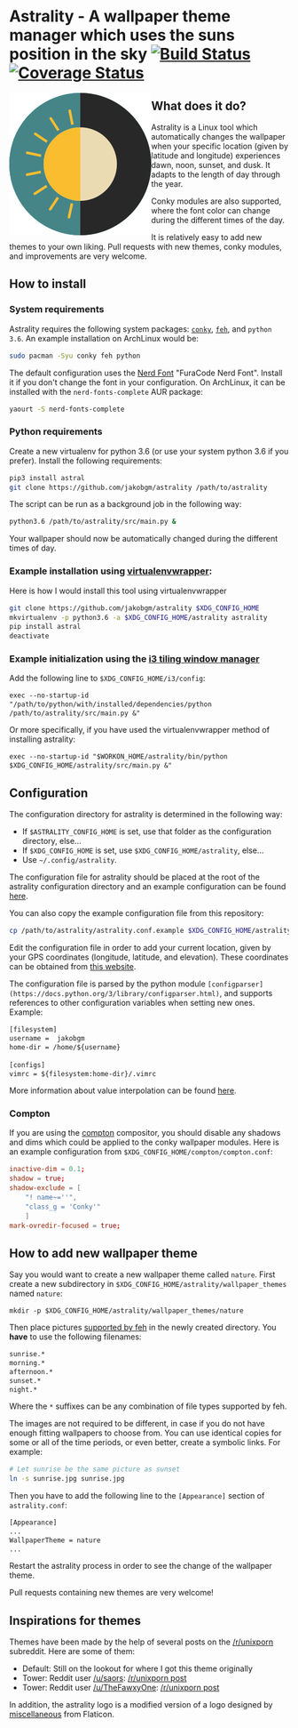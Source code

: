# Astrality - A wallpaper theme manager which uses the suns position in the sky [![Build Status](https://travis-ci.org/JakobGM/astrality.svg?branch=master)](https://travis-ci.org/JakobGM/astrality) [![Coverage Status](https://coveralls.io/repos/github/JakobGM/astrality/badge.svg?branch=master)](https://coveralls.io/github/JakobGM/astrality?branch=master)

<img align="left" src="src/doc/astrality_logo.png">

## What does it do?
Astrality is a Linux tool which automatically changes the wallpaper when your specific location (given by latitude and longitude) experiences dawn, noon, sunset, and dusk. It adapts to the length of day through the year.

Conky modules are also supported, where the font color can change during the different times of the day.

It is relatively easy to add new themes to your own liking. Pull requests with new themes, conky modules, and improvements are very welcome.

## How to install

### System requirements
Astrality requires the following system packages: [`conky`](https://wiki.archlinux.org/index.php/Conky),  [`feh`](https://wiki.archlinux.org/index.php/feh), and `python 3.6`. An example installation on ArchLinux would be:

```bash
sudo pacman -Syu conky feh python
```

The default configuration uses the [Nerd Font](https://github.com/ryanoasis/nerd-fonts) "FuraCode Nerd Font". Install it if you don't change the font in your configuration. On ArchLinux, it can be installed with the `nerd-fonts-complete` AUR package:

```bash
yaourt -S nerd-fonts-complete
```

### Python requirements

Create a new virtualenv for python 3.6 (or use your system python 3.6 if you prefer). Install the following requirements:

```bash
pip3 install astral
git clone https://github.com/jakobgm/astrality /path/to/astrality
```

The script can be run as a background job in the following way:

```bash
python3.6 /path/to/astrality/src/main.py &
```

Your wallpaper should now be automatically changed during the different times of day.

### Example installation using [virtualenvwrapper](https://virtualenvwrapper.readthedocs.io/en/latest/):
Here is how I would install this tool using virtualenvwrapper

```bash
git clone https://github.com/jakobgm/astrality $XDG_CONFIG_HOME
mkvirtualenv -p python3.6 -a $XDG_CONFIG_HOME/astrality astrality
pip install astral
deactivate
```

### Example initialization using the [i3 tiling window manager](https://github.com/i3/i3)
Add the following line to `$XDG_CONFIG_HOME/i3/config`:

```config
exec --no-startup-id "/path/to/python/with/installed/dependencies/python /path/to/astrality/src/main.py &"
```

Or more specifically, if you have used the virtualenvwrapper method of installing astrality:

```config
exec --no-startup-id "$WORKON_HOME/astrality/bin/python $XDG_CONFIG_HOME/astrality/src/main.py &"
```

## Configuration
The configuration directory for astrality is determined in the following way:

* If `$ASTRALITY_CONFIG_HOME` is set, use that folder as the configuration directory, else...
* If `$XDG_CONFIG_HOME` is set, use `$XDG_CONFIG_HOME/astrality`, else...
* Use `~/.config/astrality`.

The configuration file for astrality should be placed at the root of the astrality configuration directory and an example configuration can be found [here](https://github.com/JakobGM/astrality/blob/master/astrality.conf.example).

You can also copy the example configuration file from this repository:

```bash
cp /path/to/astrality/astrality.conf.example $XDG_CONFIG_HOME/astrality/astrality.conf
```

Edit the configuration file in order to add your current location, given by your GPS coordinates (longitude, latitude, and elevation). These coordinates can be obtained from [this website](https://www.latlong.net/).

The configuration file is parsed by the python module `[configparser](https://docs.python.org/3/library/configparser.html)`, and supports references to other configuration variables when setting new ones. Example:

```dosini
[filesystem]
username =  jakobgm
home-dir = /home/${username}

[configs]
vimrc = ${filesystem:home-dir}/.vimrc
```

More information about value interpolation can be found [here](https://docs.python.org/3/library/configparser.html#interpolation-of-values).

### Compton
If you are using the [compton](https://github.com/chjj/compton) compositor, you should disable any shadows and dims which could be applied to the conky wallpaper modules. Here is an example configuration from `$XDG_CONFIG_HOME/compton/compton.conf`:

```conf
inactive-dim = 0.1;
shadow = true;
shadow-exclude = [
    "! name~=''",
    "class_g = 'Conky'"
    ]
mark-ovredir-focused = true;
```

## How to add new wallpaper theme
Say you would want to create a new wallpaper theme called `nature`. First create a new subdirectory in `$XDG_CONFIG_HOME/astrality/wallpaper_themes` named `nature`:

```
mkdir -p $XDG_CONFIG_HOME/astrality/wallpaper_themes/nature
```

Then place pictures [supported by feh](http://search.cpan.org/~kryde/Image-Base-Imlib2-1/lib/Image/Base/Imlib2.pm#DESCRIPTION) in the newly created directory. You **have** to use the following filenames:

```
sunrise.*
morning.*
afternoon.*
sunset.*
night.*
```

Where the `*` suffixes can be any combination of file types supported by feh.

The images are not required to be different, in case if you do not have enough fitting wallpapers to choose from. You can use identical copies for some or all of the time periods, or even better, create a symbolic links. For example:

```bash
# Let sunrise be the same picture as sunset
ln -s sunrise.jpg sunrise.jpg
```

Then you have to add the following line to the `[Appearance]` section of `astrality.conf`:

```dosini
[Appearance]
...
WallpaperTheme = nature
...
```

Restart the astrality process in order to see the change of the wallpaper theme.

Pull requests containing new themes are very welcome!

## Inspirations for themes
Themes have been made by the help of several posts on the [/r/unixporn](https://reddit.com/r/unixporn) subreddit. Here are some of them:

* Default: Still on the lookout for where I got this theme originally
* Tower: Reddit user [/u/saors](https://reddit.com/u/soars): [/r/unixporn post](https://www.reddit.com/r/Rainmeter/comments/49phkc/firewatch_chrono_first_theme_includes_parallax/?st=jcktppsn&sh=792fe302)
* Tower: Reddit user [/u/TheFawxyOne](https://reddit.com/u/soars): [/r/unixporn post](https://www.reddit.com/r/Rainmeter/comments/49fpwz/ocupdate_firewatch_parallax_theme_v150_read/?st=jcktryl8&sh=4022418b)

In addition, the astrality logo is a modified version of a logo designed by [miscellaneous](https://www.shareicon.net/author/miscellaneous) from Flaticon.
